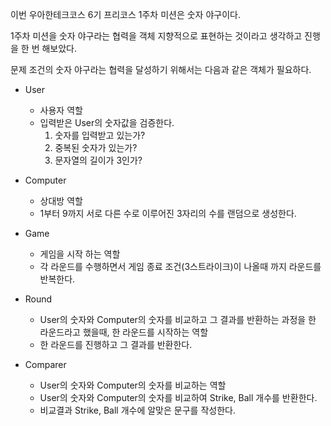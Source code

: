 이번 우아한테크코스 6기 프리코스 1주차 미션은 숫자 야구이다.

1주차 미션을 숫자 야구라는 협력을 객체 지향적으로 표현하는 것이라고 생각하고 진행을 한 번 해보았다.

문제 조건의 숫자 야구라는 협력을 달성하기 위해서는 다음과 같은 객체가 필요하다.

- User
    - 사용자 역할
    - 입력받은 User의 숫자값을 검증한다.
        1. 숫자를 입력받고 있는가?
        2. 중복된 숫자가 있는가?
        3. 문자열의 길이가 3인가?


- Computer
    - 상대방 역할
    - 1부터 9까지 서로 다른 수로 이루어진 3자리의 수를 랜덤으로 생성한다.


- Game
    - 게임을 시작 하는 역할
    - 각 라운드를 수행하면서 게임 종료 조건(3스트라이크)이 나올때 까지 라운드를 반복한다.


- Round
    - User의 숫자와 Computer의 숫자를 비교하고 그 결과를 반환하는 과정을 한 라운드라고 했을때, 한 라운드를 시작하는 역할
    - 한 라운드를 진행하고 그 결과를 반환한다.


- Comparer
    - User의 숫자와 Computer의 숫자를 비교하는 역할
    - User의 숫자와 Computer의 숫자를 비교하여 Strike, Ball 개수를 반환한다.
    - 비교결과 Strike, Ball 개수에 알맞은 문구를 작성한다.